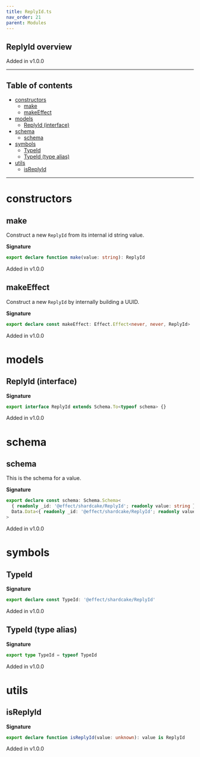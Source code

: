 ```yaml
---
title: ReplyId.ts
nav_order: 21
parent: Modules
---
```


## ReplyId overview

Added in v1.0.0

---

<h2 class="text-delta">Table of contents</h2>

- [constructors](#constructors)
  - [make](#make)
  - [makeEffect](#makeeffect)
- [models](#models)
  - [ReplyId (interface)](#replyid-interface)
- [schema](#schema)
  - [schema](#schema-1)
- [symbols](#symbols)
  - [TypeId](#typeid)
  - [TypeId (type alias)](#typeid-type-alias)
- [utils](#utils)
  - [isReplyId](#isreplyid)

---

# constructors

## make

Construct a new `ReplyId` from its internal id string value.

**Signature**

```ts
export declare function make(value: string): ReplyId
```

Added in v1.0.0

## makeEffect

Construct a new `ReplyId` by internally building a UUID.

**Signature**

```ts
export declare const makeEffect: Effect.Effect<never, never, ReplyId>
```

Added in v1.0.0

# models

## ReplyId (interface)

**Signature**

```ts
export interface ReplyId extends Schema.To<typeof schema> {}
```

Added in v1.0.0

# schema

## schema

This is the schema for a value.

**Signature**

```ts
export declare const schema: Schema.Schema<
  { readonly _id: '@effect/shardcake/ReplyId'; readonly value: string },
  Data.Data<{ readonly _id: '@effect/shardcake/ReplyId'; readonly value: string }>
>
```

Added in v1.0.0

# symbols

## TypeId

**Signature**

```ts
export declare const TypeId: '@effect/shardcake/ReplyId'
```

Added in v1.0.0

## TypeId (type alias)

**Signature**

```ts
export type TypeId = typeof TypeId
```

Added in v1.0.0

# utils

## isReplyId

**Signature**

```ts
export declare function isReplyId(value: unknown): value is ReplyId
```

Added in v1.0.0
